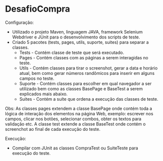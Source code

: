 # DesafioCompra

Configuração:

 - Utilizado o projeto Maven, linguagem JAVA, framework Selenium Webdriver e JUnit para o desenvolvimento dos scripts de teste.
 - Criado 5 pacotes (tests, pages, utils, suporte, suites) para separar a classes.
     - Tests - Contém classe de teste que será executado.
     - Pages - Contém classes com as páginas a serem interagidas no teste.
     - Utils - Contém classes para tirar o screenshot, gerar a data e horário atual, bem como gerar números randômicos para inserir em alguns campos no teste.
     - Suporte - Contém classes para escolher em qual navegador a ser utilizado bem como as classes BasePage e BaseTest a serem explicados mais abaixo.
     - Suites - Contém a suíte que ordena a execução das classes de teste.

Obs:
     As classes pages extendem a classe BasePage onde contém toda a lógica de interação dos elementos na página Web, exemplo: escrever nos campos, clicar nos botões, selecionar combos, obter os textos para validação etc.
     A classe test extende a classe BaseTest onde contém o screenchot ao final de cada execução do teste.

Execução:

 - Compilar com JUnit as classes CompraTest ou SuiteTeste para execução do teste.
